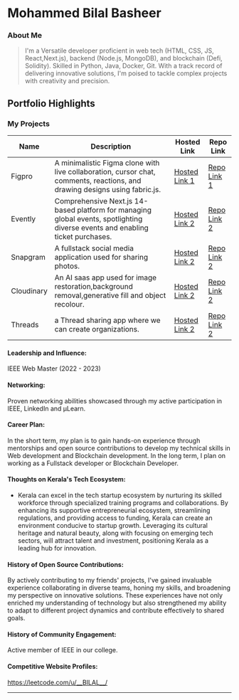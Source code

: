 # Mohammed Bilal Basheer

### About Me

> I'm a Versatile developer proficient in web tech (HTML, CSS, JS, React,Next.js), backend (Node.js, MongoDB), and blockchain (Defi, Solidity). Skilled in Python, Java, Docker, Git. With a track record of delivering innovative solutions, I'm poised to tackle complex projects with creativity and precision.

## Portfolio Highlights

### My Projects

| Name                | Description                                                               | Hosted Link                              | Repo Link                                                      |
|---------------------|---------------------------------------------------------------------------|------------------------------------------|----------------------------------------------------------------|
| Figpro |  A minimalistic Figma clone with live collaboration, cursor chat, comments, reactions, and drawing designs using fabric.js.                                              | [Hosted Link 1](https://figpro-nine.vercel.app/)    | [Repo Link 1](https://github.com/Bilalbasheer100/next14_liveblocks_fabricJs_figpro?tab=readme-ov-file)             |
| Evently | Comprehensive Next.js 14-based platform for managing global events, spotlighting diverse events and enabling ticket purchases.                                              | [Hosted Link 2](https://event-app-kohl.vercel.app/)    | [Repo Link 2](https://github.com/Bilalbasheer100/next14_clerk_event-app)             |
| Snapgram|A fullstack social media application used for sharing photos. |  [Hosted Link 2](https://react-tanstack-appwrite-socialmedia.vercel.app/)                                              | [Repo Link 2](https://github.com/Bilalbasheer100/react_tanstack_appwrite_socialmedia)      |          |
| Cloudinary | An AI saas app used for image restoration,background removal,generative fill and object recolour.                                              | [Hosted Link 2](https://imaginify-two-xi.vercel.app/)    | [Repo Link 2](https://github.com/Bilalbasheer100/next14_cloudinary_clerk_stripe_imaginify)             |
| Threads | a Thread sharing app where we can create organizations.                                              | [Hosted Link 2](https://threadzz.vercel.app/)    | [Repo Link 2](https://github.com/Bilalbasheer100/next13.4_clerk_taillwind_thread_application)             |


#### Leadership and Influence:

IEEE Web Master (2022 - 2023)

#### Networking:

Proven networking abilities showcased through my active participation in IEEE, LinkedIn and μLearn.

#### Career Plan:

In the short term, my plan is to gain hands-on experience through mentorships and open source contributions to develop my technical skills in Web development and Blockchain development.
In the long term, I plan on working as a Fullstack developer or Blockchain Developer.
#### Thoughts on Kerala's Tech Ecosystem:

- Kerala can excel in the tech startup ecosystem by nurturing its skilled workforce through specialized training programs and collaborations. By enhancing its supportive entrepreneurial ecosystem, streamlining regulations, and providing access to funding, Kerala can create an environment conducive to startup growth. Leveraging its cultural heritage and natural beauty, along with focusing on emerging tech sectors, will attract talent and investment, positioning Kerala as a leading hub for innovation.

#### History of Open Source Contributions:

By actively contributing to my friends' projects, I've gained invaluable experience collaborating in diverse teams, honing my skills, and broadening my perspective on innovative solutions. These experiences have not only enriched my understanding of technology but also strengthened my ability to adapt to different project dynamics and contribute effectively to shared goals.

#### History of Community Engagement:

Active member of IEEE in our college.


#### Competitive Website Profiles:

https://leetcode.com/u/__BILAL__/





---

